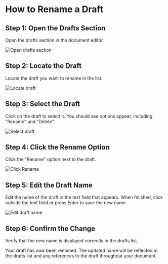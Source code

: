 # How to Rename a Draft

## Step 1: Open the Drafts Section
Open the drafts section in the document editor.

![Open drafts section](/img/rename_a_draft/step_1.png)

## Step 2: Locate the Draft
Locate the draft you want to rename in the list.

![Locate draft](/img/rename_a_draft/step_2.png)

## Step 3: Select the Draft
Click on the draft to select it. You should see options appear, including "Rename" and "Delete".

![Select draft](/img/rename_a_draft/step_3.png)

## Step 4: Click the Rename Option
Click the "Rename" option next to the draft.

![Click Rename](/img/rename_a_draft/step_4.png)

## Step 5: Edit the Draft Name
Edit the name of the draft in the text field that appears. When finished, click outside the text field or press Enter to save the new name.

![Edit draft name](/img/rename_a_draft/step_5.png)

## Step 6: Confirm the Change
Verify that the new name is displayed correctly in the drafts list.

Your draft has now been renamed. The updated name will be reflected in the drafts list and any references to the draft throughout your document.